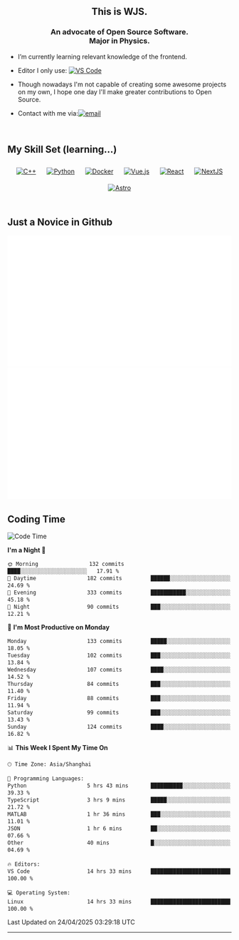 ## <div align="center">This is WJS.</div>  
  

### <div align="center">An advocate of Open Source Software.<br>Major in Physics.</div>  
  

- I’m currently learning relevant knowledge of the frontend.  
  

- Editor I only use: [![VS Code](https://img.shields.io/badge/-VS%20Code-007ACC?style=plastic&logo=visual-studio-code)](https://code.visualstudio.com/)  
  

- Though nowadays I'm not capable of creating some awesome projects on my own, I hope one day I'll make greater contributions to Open Source.  
  

- Contact with me via:[![email](https://img.shields.io/badge/My-e--mail-red)](mailto:wjs@wjsphy.top)  
  

<br/>  


## My Skill Set (learning...)
<div align="center">  
<a href="https://www.cplusplus.com/" target="_blank"><img style="margin: 10px" src="https://profilinator.rishav.dev/skills-assets/cplusplus-original.svg" alt="C++" height="50" /></a>  
<a href="https://www.python.org/" target="_blank"><img style="margin: 10px" src="https://profilinator.rishav.dev/skills-assets/python-original.svg" alt="Python" height="50" /></a>  
<a href="https://www.docker.com/" target="_blank"><img style="margin: 10px" src="https://profilinator.rishav.dev/skills-assets/docker-original-wordmark.svg" alt="Docker" height="50" /></a>  
<a href="https://vuejs.org/" target="_blank"><img style="margin: 10px" src="https://profilinator.rishav.dev/skills-assets/vuejs-original-wordmark.svg" alt="Vue.js" height="50" /></a>  
<a href="https://reactjs.org/" target="_blank"><img style="margin: 10px" src="https://profilinator.rishav.dev/skills-assets/react-original-wordmark.svg" alt="React" height="50" /></a>  
<a href="https://nextjs.org/" target="_blank"><img style="margin: 10px" src="https://profilinator.rishav.dev/skills-assets/nextjs.png" alt="NextJS" height="50" /></a>  
<a href="https://www.astro.build/" target="_blank"><img style="margin: 10px" src="https://profilinator.rishav.dev/skills-assets/astro.svg" alt="Astro" height="50" /></a>   
</div>

<br/>  


## Just a Novice in Github  
![](https://raw.githubusercontent.com/wjsoj/github-stats-transparent/output/generated/overview.svg)
![](https://raw.githubusercontent.com/wjsoj/github-stats-transparent/output/generated/languages.svg)

## Coding Time

<!--START_SECTION:waka-->
![Code Time](http://img.shields.io/badge/Code%20Time-1%2C177%20hrs%2047%20mins-blue)

**I'm a Night 🦉** 

```text
🌞 Morning                132 commits         ████░░░░░░░░░░░░░░░░░░░░░   17.91 % 
🌆 Daytime                182 commits         ██████░░░░░░░░░░░░░░░░░░░   24.69 % 
🌃 Evening                333 commits         ███████████░░░░░░░░░░░░░░   45.18 % 
🌙 Night                  90 commits          ███░░░░░░░░░░░░░░░░░░░░░░   12.21 % 
```
📅 **I'm Most Productive on Monday** 

```text
Monday                   133 commits         █████░░░░░░░░░░░░░░░░░░░░   18.05 % 
Tuesday                  102 commits         ███░░░░░░░░░░░░░░░░░░░░░░   13.84 % 
Wednesday                107 commits         ████░░░░░░░░░░░░░░░░░░░░░   14.52 % 
Thursday                 84 commits          ███░░░░░░░░░░░░░░░░░░░░░░   11.40 % 
Friday                   88 commits          ███░░░░░░░░░░░░░░░░░░░░░░   11.94 % 
Saturday                 99 commits          ███░░░░░░░░░░░░░░░░░░░░░░   13.43 % 
Sunday                   124 commits         ████░░░░░░░░░░░░░░░░░░░░░   16.82 % 
```


📊 **This Week I Spent My Time On** 

```text
🕑︎ Time Zone: Asia/Shanghai

💬 Programming Languages: 
Python                   5 hrs 43 mins       ██████████░░░░░░░░░░░░░░░   39.33 % 
TypeScript               3 hrs 9 mins        █████░░░░░░░░░░░░░░░░░░░░   21.72 % 
MATLAB                   1 hr 36 mins        ███░░░░░░░░░░░░░░░░░░░░░░   11.01 % 
JSON                     1 hr 6 mins         ██░░░░░░░░░░░░░░░░░░░░░░░   07.66 % 
Other                    40 mins             █░░░░░░░░░░░░░░░░░░░░░░░░   04.69 % 

🔥 Editors: 
VS Code                  14 hrs 33 mins      █████████████████████████   100.00 % 

💻 Operating System: 
Linux                    14 hrs 33 mins      █████████████████████████   100.00 % 
```


 Last Updated on 24/04/2025 03:29:18 UTC
<!--END_SECTION:waka-->

----

<!--
**wjsoj/wjsoj** is a ✨ _special_ ✨ repository because its `README.md` (this file) appears on your GitHub profile.

Here are some ideas to get you started:

- 🔭 I’m currently working on ...
- 🌱 I’m currently learning ...
- 👯 I’m looking to collaborate on ...
- 🤔 I’m looking for help with ...
- 💬 Ask me about ...
- 📫 How to reach me: ...
- 😄 Pronouns: ...
- ⚡ Fun fact: ...
-->
